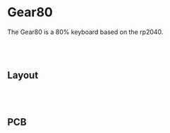 # Gear80<br/>
The Gear80 is a 80% keyboard based on the rp2040.


<br/><br/>



## Layout<br/>


<br/><br/>



## PCB<br/>


<br/><br/>
